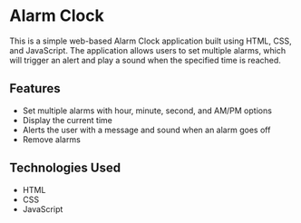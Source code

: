 # Alarm Clock

This is a simple web-based Alarm Clock application built using HTML, CSS, and JavaScript. The application allows users to set multiple alarms, which will trigger an alert and play a sound when the specified time is reached.

## Features

- Set multiple alarms with hour, minute, second, and AM/PM options
- Display the current time
- Alerts the user with a message and sound when an alarm goes off
- Remove alarms

## Technologies Used

- HTML
- CSS
- JavaScript


